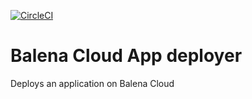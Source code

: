[![CircleCI](https://circleci.com/gh/bjornmagnusson/actions.svg?style=svg)](https://circleci.com/gh/bjornmagnusson/actions)

# Balena Cloud App deployer
Deploys an application on Balena Cloud
